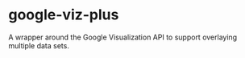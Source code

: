 google-viz-plus
===============

A wrapper around the Google Visualization API to support overlaying multiple data sets.
